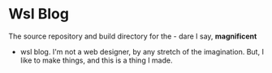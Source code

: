 # Wsl Blog

The source repository and build directory for the - dare I say, **magnificent**
- wsl blog. I'm not a web designer, by any stretch of the imagination. But, I
like to make things, and this is a thing I made.
